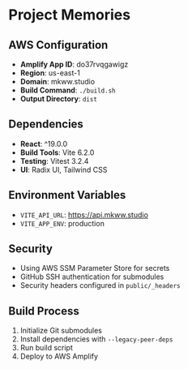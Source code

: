 # Project Memories

## AWS Configuration
- **Amplify App ID**: do37rvqgawigz
- **Region**: us-east-1
- **Domain**: mkww.studio
- **Build Command**: `./build.sh`
- **Output Directory**: `dist`

## Dependencies
- **React**: ^19.0.0
- **Build Tools**: Vite 6.2.0
- **Testing**: Vitest 3.2.4
- **UI**: Radix UI, Tailwind CSS

## Environment Variables
- `VITE_API_URL`: https://api.mkww.studio
- `VITE_APP_ENV`: production

## Security
- Using AWS SSM Parameter Store for secrets
- GitHub SSH authentication for submodules
- Security headers configured in `public/_headers`

## Build Process
1. Initialize Git submodules
2. Install dependencies with `--legacy-peer-deps`
3. Run build script
4. Deploy to AWS Amplify
